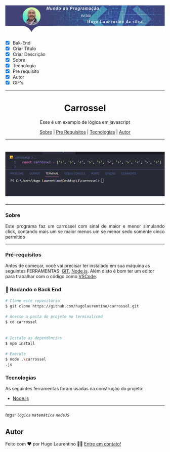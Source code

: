 <h1 align="center">
  <img alt="Logo" title="#Logo" src="./assets/logo-hugo.png" />
</h1>

- [x] Bak-End
- [x] Criar Título
- [x] Criar Descrição
- [x] Sobre
- [x] Tecnologia
- [x] Pre requisito
- [x] Autor
- [x] GIF‘s

---
<h1 align='center'>Carrossel</h1>

<p align='center'>Esse é um exemplo de lógica em javascript</p>
<p align='center'>
 
</p>

<p align='center'>
 <a href='#sobre'>Sobre</a> |
 <a href='#pré-requisitos'>Pre Requisitos</a> |
 <a href='#tecnologias'>Tecnologias</a> |
 <a href='#autor'>Autor</a>
</p>

---
<h1 align='center'>
 <img alt='Readme' title='Readme' src='./assets/execucao.gif' />
</h1>

---

### Sobre

  <p align= 'justify'>
 Este programa faz um carrossel com sinal de maior e menor simulando click, contando
 mais um se maior menos um se menor sedo somente cinco permitido
  </p>

---

### Pré-requisitos

Antes de começar, você vai precisar ter instalado em sua máquina as seguintes FERRAMENTAS: [GIT](https://git-scm.com/), [Node.js](https://nodejs.org/en/download).
Além disto é bom ter um editor para trabalhar com o código como [VSCode](https://code.visualstudio.com/download).

### 🎲 Rodando o Back End

```bash
# Clone este repositório
$ git clone https://github.com/hugolaurentino/carrossel.git

# Acesse a pasta do projeto no terminal/cmd
$ cd carrossel


# Instale as dependências
$ npm install

# Execute 
$ node .\carrossel
.js

```
### Tecnologias

As seguintes ferramentas foram usadas na construção do projeto:

- [Node.js][nodejs]

---
###### tags: `lógica` `matemática` `nodeJS`
## Autor
Feito com ❤️ por Hugo Laurentino 👋🏽 [Entre em contato!](https://www.linkedin.com/in/hugo-laurentino-silva/)

[nodejs]: https://nodejs.org/
